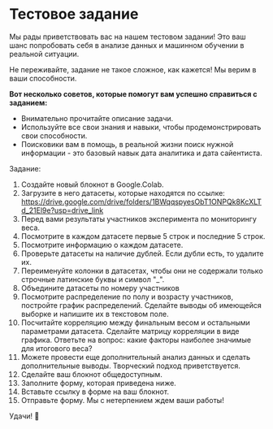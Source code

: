 # Тестовое задание
Мы рады приветствовать вас на нашем тестовом задании! Это ваш шанс попробовать себя в анализе данных и машинном обучении в реальной ситуации.

Не переживайте, задание не такое сложное, как кажется! Мы верим в ваши способности.

**Вот несколько советов, которые помогут вам успешно справиться с заданием:**

- Внимательно прочитайте описание задачи.
- Используйте все свои знания и навыки, чтобы продемонстрировать свои способности.
- Поисковики вам в помощь, в реальной жизни поиск нужной информации - это базовый навык дата аналитика и дата сайентиста.

Задание:
1. Создайте новый блокнот в Google.Colab.
2. Загрузите в него датасеты, которые находятся по ссылке:
  https://drive.google.com/drive/folders/1BWqqspyesObT1ONPQk8KcXLTd_21El9e?usp=drive_link
3. Перед вами результаты участников эксперимента по мониторингу веса.
4. Посмотрите в каждом датасете первые 5 строк и последние 5 строк.
5. Посмотрите информацию о каждом датасете.
6. Проверьте датасеты на наличие дублей. Если дубли есть, то удалите их.
7. Переименуйте колонки в датасетах, чтобы они не содержали только строчные латинские буквы и символ "_".
8. Объедините датасеты по номеру участников
9. Посмотрите распределение по  полу и возрасту участников, постройте график распределений. Сделайте выводы об имеющейся выборке и напишите их в текстовом поле.
10. Посчитайте корреляцию между финальным весом и остальными параметрами датасета. Сделайте матрицу корреляции в виде графика. Ответьте на вопрос: какие факторы наиболее значимые для итогового веса?
11. Можете провести еще дополнительный анализ данных и сделать дополнительные выводы. Творческий подход приветствуется.
12. Сделайте ваш блокнот общедоступным.
13. Заполните форму, которая приведена ниже.
14. Вставьте ссылку в форме на ваш блокнот.
15. Отправьте форму.
Мы с нетерпением ждем ваши работы!

Удачи! 💪
